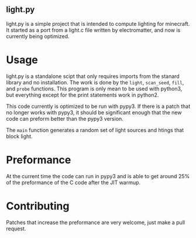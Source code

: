 ## light.py
light.py is a simple project that is intended to compute lighting for minecraft. It started as a port from a light.c file written by electromatter, and now is currently being optimized. 

# Usage
light.py is a standalone scipt that only requires imports from the stanard library and no installation. The work is done by the `light`, `scan_seed`, `fill`, and `probe` functions. This program is only mean to be used with python3, but everything except for the print statements work in python2.

This code currently is optimized to be run with pypy3. If there is a patch that no longer works with pypy3, it should be significant enough that the new code can preform better than the pypy3 version.

The `main` function generates a random set of light sources and htings that block light.

# Preformance
At the current time the code can run in pypy3 and is able to get around 25% of the preformance of the C code after the JIT warmup.

# Contributing
Patches that increase the preformance are very welcome, just make a pull request.
